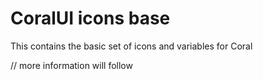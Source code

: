 # CoralUI icons base

This contains the basic set of icons and variables for Coral

// more information will follow
